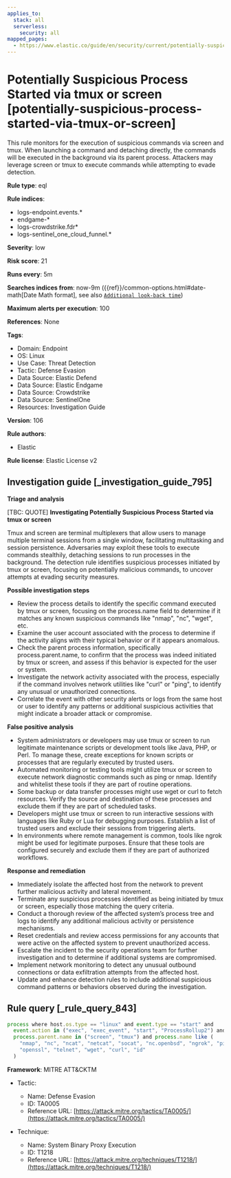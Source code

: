 ```yaml
---
applies_to:
  stack: all
  serverless:
    security: all
mapped_pages:
  - https://www.elastic.co/guide/en/security/current/potentially-suspicious-process-started-via-tmux-or-screen.html
---
```


# Potentially Suspicious Process Started via tmux or screen [potentially-suspicious-process-started-via-tmux-or-screen]

This rule monitors for the execution of suspicious commands via screen and tmux. When launching a command and detaching directly, the commands will be executed in the background via its parent process. Attackers may leverage screen or tmux to execute commands while attempting to evade detection.

**Rule type**: eql

**Rule indices**:

* logs-endpoint.events.*
* endgame-*
* logs-crowdstrike.fdr*
* logs-sentinel_one_cloud_funnel.*

**Severity**: low

**Risk score**: 21

**Runs every**: 5m

**Searches indices from**: now-9m ({{ref}}/common-options.html#date-math[Date Math format], see also [`Additional look-back time`](docs-content://solutions/security/detect-and-alert/create-detection-rule.md#rule-schedule))

**Maximum alerts per execution**: 100

**References**: None

**Tags**:

* Domain: Endpoint
* OS: Linux
* Use Case: Threat Detection
* Tactic: Defense Evasion
* Data Source: Elastic Defend
* Data Source: Elastic Endgame
* Data Source: Crowdstrike
* Data Source: SentinelOne
* Resources: Investigation Guide

**Version**: 106

**Rule authors**:

* Elastic

**Rule license**: Elastic License v2

## Investigation guide [_investigation_guide_795]

**Triage and analysis**

[TBC: QUOTE]
**Investigating Potentially Suspicious Process Started via tmux or screen**

Tmux and screen are terminal multiplexers that allow users to manage multiple terminal sessions from a single window, facilitating multitasking and session persistence. Adversaries may exploit these tools to execute commands stealthily, detaching sessions to run processes in the background. The detection rule identifies suspicious processes initiated by tmux or screen, focusing on potentially malicious commands, to uncover attempts at evading security measures.

**Possible investigation steps**

* Review the process details to identify the specific command executed by tmux or screen, focusing on the process.name field to determine if it matches any known suspicious commands like "nmap", "nc", "wget", etc.
* Examine the user account associated with the process to determine if the activity aligns with their typical behavior or if it appears anomalous.
* Check the parent process information, specifically process.parent.name, to confirm that the process was indeed initiated by tmux or screen, and assess if this behavior is expected for the user or system.
* Investigate the network activity associated with the process, especially if the command involves network utilities like "curl" or "ping", to identify any unusual or unauthorized connections.
* Correlate the event with other security alerts or logs from the same host or user to identify any patterns or additional suspicious activities that might indicate a broader attack or compromise.

**False positive analysis**

* System administrators or developers may use tmux or screen to run legitimate maintenance scripts or development tools like Java, PHP, or Perl. To manage these, create exceptions for known scripts or processes that are regularly executed by trusted users.
* Automated monitoring or testing tools might utilize tmux or screen to execute network diagnostic commands such as ping or nmap. Identify and whitelist these tools if they are part of routine operations.
* Some backup or data transfer processes might use wget or curl to fetch resources. Verify the source and destination of these processes and exclude them if they are part of scheduled tasks.
* Developers might use tmux or screen to run interactive sessions with languages like Ruby or Lua for debugging purposes. Establish a list of trusted users and exclude their sessions from triggering alerts.
* In environments where remote management is common, tools like ngrok might be used for legitimate purposes. Ensure that these tools are configured securely and exclude them if they are part of authorized workflows.

**Response and remediation**

* Immediately isolate the affected host from the network to prevent further malicious activity and lateral movement.
* Terminate any suspicious processes identified as being initiated by tmux or screen, especially those matching the query criteria.
* Conduct a thorough review of the affected system’s process tree and logs to identify any additional malicious activity or persistence mechanisms.
* Reset credentials and review access permissions for any accounts that were active on the affected system to prevent unauthorized access.
* Escalate the incident to the security operations team for further investigation and to determine if additional systems are compromised.
* Implement network monitoring to detect any unusual outbound connections or data exfiltration attempts from the affected host.
* Update and enhance detection rules to include additional suspicious command patterns or behaviors observed during the investigation.


## Rule query [_rule_query_843]

```js
process where host.os.type == "linux" and event.type == "start" and
  event.action in ("exec", "exec_event", "start", "ProcessRollup2") and
  process.parent.name in ("screen", "tmux") and process.name like (
    "nmap", "nc", "ncat", "netcat", "socat", "nc.openbsd", "ngrok", "ping", "java", "php*", "perl", "ruby", "lua*",
    "openssl", "telnet", "wget", "curl", "id"
  )
```

**Framework**: MITRE ATT&CKTM

* Tactic:

    * Name: Defense Evasion
    * ID: TA0005
    * Reference URL: [https://attack.mitre.org/tactics/TA0005/](https://attack.mitre.org/tactics/TA0005/)

* Technique:

    * Name: System Binary Proxy Execution
    * ID: T1218
    * Reference URL: [https://attack.mitre.org/techniques/T1218/](https://attack.mitre.org/techniques/T1218/)



